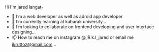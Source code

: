 Hi I'm jared  langat- 
- 👀 I’m a web  developer as  well as adroid app developer 
- 🌱 I’m currently learning at  kabarak university...
- 💞️ I’m looking to collaborate on frontend  developing and  user interface designing...
- 📫 How to reach me on instagram @_R.k.l_jared  or email  me  jkruttoz@gmail.com...

<!---
Jklangat/Jklangat is a ✨ special ✨ repository because its `README.md` (this file) appears on your GitHub profile.
You can click the Preview link to take a look at your changes.
--->
